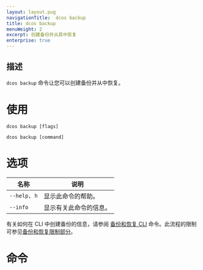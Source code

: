 ```yaml
---
layout: layout.pug
navigationTitle:  dcos backup
title: dcos backup
menuWeight: 2
excerpt: 创建备份并从其中恢复
enterprise: true
---
```



## 描述

`dcos backup` 命令让您可以创建备份并从中恢复。

# 使用

```
dcos backup [flags]
```

```
dcos backup [command]
```

# 选项

| 名称 | 说明 |
|---------|-------------|
| `--help, h` | 显示此命令的帮助。 |
| `--info` | 显示有关此命令的信息。 |


有关如何在 CLI 中创建备份的信息，请参阅 [备份和恢复 CLI](/cn/1.12/administering-clusters/backup-and-restore/backup-restore-cli/) 命令。此流程的限制可参见[备份和恢复限制部分](/cn/1.12/administering-clusters/backup-and-restore/#limitations)。

# 命令
